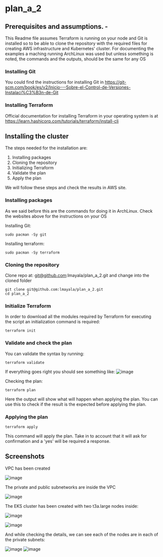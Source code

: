 # plan_a_2

## Prerequisites and assumptions. - 

This Readme file assumes Terraform is running on your node and Git is installed so to be able to clone the repository with the required files for creating AWS infrastructure and Kubernetes' cluster.
For documenting the examples a maching running ArchLinux was used but unless something is noted, the commands and the outputs, should be the same for any OS

### Installing Git

You could find the instructions for installing Git in https://git-scm.com/book/es/v2/Inicio---Sobre-el-Control-de-Versiones-Instalaci%C3%B3n-de-Git

### Installing Terraform

Official documentation for installing Terraform in your operating system is at https://learn.hashicorp.com/tutorials/terraform/install-cli

## Installing the cluster

The steps needed for the installation are:
1. Installing packages
2. Cloning the repository
3. Initializing Terraform
4. Validate the plan
5. Apply the plan

We will follow these steps and check the results in AWS site.

### Installing packages

As we said before this are the commands for doing it in ArchLinux. Check the websites above for the instructions on your OS

Installing Git:

    sudo pacman -Sy git

Installing terraform:

    sudo pacman -Sy terraform
### Cloning the repository

Clone repo at: git@github.com:lmayala/plan_a_2.git and change into the cloned folder

    git clone git@github.com:lmayala/plan_a_2.git
    cd plan_a_2

### Initialize Terraform

In order to download all the modules required by Terraform for executing the script an initialization command is required:

    terraform init

### Validate and check the plan

You can validate the syntax by running:

    terraform validate
    
If everything goes right you should see something like:
![image](https://user-images.githubusercontent.com/23105734/158883262-4ee4411b-01e4-459b-bfdb-8b1269fa6672.png)

Checking the plan:

    terraform plan
    
Here the output will show what will happen when applying the plan. You can use this to check if the result is the expected before applying the plan.

### Applying the plan

    terraform apply

This command will apply the plan. Take in to account that it will ask for confirmation and a 'yes' will be required a response.


## Screenshots

VPC has been created

![image](https://user-images.githubusercontent.com/23105734/158888972-0eb65f9a-be24-42b1-8a4b-8d5030caad6a.png)


The private and public subnetworks are inside the VPC

![image](https://user-images.githubusercontent.com/23105734/158889151-a952bcfa-a1c5-462a-9f2c-b2d537a631b9.png)


The EKS cluster has been created with two t3a.large nodes inside:

![image](https://user-images.githubusercontent.com/23105734/158889439-da8c21d9-ae75-450c-a3d6-6cc42a79e6ba.png)

![image](https://user-images.githubusercontent.com/23105734/158897236-263b2fbc-4c3e-446a-8adf-2430783da889.png)

And while checking the details, we can see each of the nodes are in each of the private subnets:

![image](https://user-images.githubusercontent.com/23105734/158897453-dd02b1d2-63d3-4fba-884a-7bbb9ab4ea53.png)
![image](https://user-images.githubusercontent.com/23105734/158897496-0f902e2a-7604-40b8-9c05-01aa452b79f0.png)




